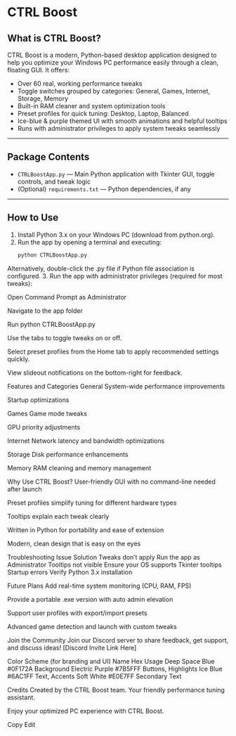 # CTRL Boost

## What is CTRL Boost?

CTRL Boost is a modern, Python-based desktop application designed to help you optimize your Windows PC performance easily through a clean, floating GUI. It offers:

- Over 60 real, working performance tweaks  
- Toggle switches grouped by categories: General, Games, Internet, Storage, Memory  
- Built-in RAM cleaner and system optimization tools  
- Preset profiles for quick tuning: Desktop, Laptop, Balanced  
- Ice-blue & purple themed UI with smooth animations and helpful tooltips  
- Runs with administrator privileges to apply system tweaks seamlessly  

---

## Package Contents

- `CTRLBoostApp.py` — Main Python application with Tkinter GUI, toggle controls, and tweak logic  
- (Optional) `requirements.txt` — Python dependencies, if any  

---

## How to Use

1. Install Python 3.x on your Windows PC (download from python.org).  
2. Run the app by opening a terminal and executing:  
   ```bash
   python CTRLBoostApp.py
Alternatively, double-click the .py file if Python file association is configured.
3. Run the app with administrator privileges (required for most tweaks):

Open Command Prompt as Administrator

Navigate to the app folder

Run python CTRLBoostApp.py

Use the tabs to toggle tweaks on or off.

Select preset profiles from the Home tab to apply recommended settings quickly.

View slideout notifications on the bottom-right for feedback.

Features and Categories
General
System-wide performance improvements

Startup optimizations

Games
Game mode tweaks

GPU priority adjustments

Internet
Network latency and bandwidth optimizations

Storage
Disk performance enhancements

Memory
RAM cleaning and memory management

Why Use CTRL Boost?
User-friendly GUI with no command-line needed after launch

Preset profiles simplify tuning for different hardware types

Tooltips explain each tweak clearly

Written in Python for portability and ease of extension

Modern, clean design that is easy on the eyes

Troubleshooting
Issue	Solution
Tweaks don’t apply	Run the app as Administrator
Tooltips not visible	Ensure your OS supports Tkinter tooltips
Startup errors	Verify Python 3.x installation

Future Plans
Add real-time system monitoring (CPU, RAM, FPS)

Provide a portable .exe version with auto admin elevation

Support user profiles with export/import presets

Advanced game detection and launch with custom tweaks

Join the Community
Join our Discord server to share feedback, get support, and discuss ideas!
[Discord Invite Link Here]

Color Scheme (for branding and UI)
Name	Hex	Usage
Deep Space Blue	#0F172A	Background
Electric Purple	#7B5FFF	Buttons, Highlights
Ice Blue	#6AC1FF	Text, Accents
Soft White	#E0E7FF	Secondary Text

Credits
Created by the CTRL Boost team.
Your friendly performance tuning assistant.

Enjoy your optimized PC experience with CTRL Boost.

Copy
Edit
